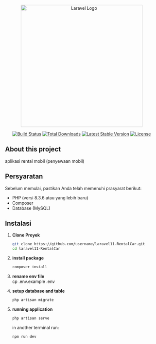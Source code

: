 <p align="center"><a href="https://laravel.com" target="_blank"><img src="https://raw.githubusercontent.com/laravel/art/master/logo-lockup/5%20SVG/2%20CMYK/1%20Full%20Color/laravel-logolockup-cmyk-red.svg" width="400" alt="Laravel Logo"></a></p>

<p align="center">
<a href="https://github.com/laravel/framework/actions"><img src="https://github.com/laravel/framework/workflows/tests/badge.svg" alt="Build Status"></a>
<a href="https://packagist.org/packages/laravel/framework"><img src="https://img.shields.io/packagist/dt/laravel/framework" alt="Total Downloads"></a>
<a href="https://packagist.org/packages/laravel/framework"><img src="https://img.shields.io/packagist/v/laravel/framework" alt="Latest Stable Version"></a>
<a href="https://packagist.org/packages/laravel/framework"><img src="https://img.shields.io/packagist/l/laravel/framework" alt="License"></a>
</p>

## About this project

aplikasi rental mobil (penyewaan mobil)

## Persyaratan

Sebelum memulai, pastikan Anda telah memenuhi prasyarat berikut:

-   PHP (versi 8.3.6 atau yang lebih baru)
-   Composer
-   Database (MySQL)

## Instalasi

1. **Clone Proyek**
    ```bash
    git clone https://github.com/username/laravel11-RentalCar.git
    cd laravel11-RentalCar
    ```
2. **install package**
    ```bash
    composer install
    ```
3. **rename env file**
   <br> cp .env.example .env

4. **setup database and table**
    ```bash
    php artisan migrate
    ```
5. **running application**
    ```bash
    php artisan serve
    ```
    in another terminal run:
    ```bash
    npm run dev
    ```
